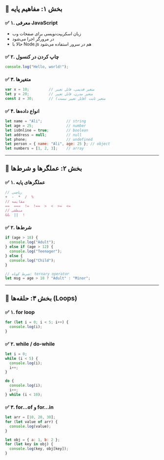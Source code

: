 ## 🧱 بخش ۱: مفاهیم پایه

### ✅ ۱. معرفی JavaScript

* زبان اسکریپت‌نویسی برای صفحات وب
* در مرورگر اجرا می‌شود
* حالا با Node.js هم در سرور استفاده می‌شود

### ✅ ۲. چاپ کردن در کنسول

```js
console.log("Hello, world!");
```

### ✅ ۳. متغیرها

```js
var x = 10;         // متغیر قدیمی، قابل تغییر
let y = 20;         // متغیر مدرن، قابل تغییر
const z = 30;       // متغیر ثابت (قابل تغییر نیست)
```

### ✅ ۴. انواع داده‌ها

```js
let name = "Ali";           // string
let age = 25;               // number
let isOnline = true;        // boolean
let address = null;         // null
let phone;                  // undefined
let person = { name: "Ali", age: 25 }; // object
let numbers = [1, 2, 3];    // array
```

---

## 🔁 بخش ۲: عملگرها و شرط‌ها

### ✅ ۱. عملگرهای پایه

```js
// ریاضی
+  -  *  /  %
// مقایسه
==  ===  !=  !==  >  <  >=  <=
// منطقی
&&  ||  !
```

### ✅ ۲. شرط‌ها

```js
if (age > 18) {
  console.log("Adult");
} else if (age > 12) {
  console.log("Teenager");
} else {
  console.log("Child");
}

// شرط کوتاه: ternary operator
let msg = age > 18 ? "Adult" : "Minor";
```

---

## 🔁 بخش ۳: حلقه‌ها (Loops)

### ✅ ۱. for loop

```js
for (let i = 0; i < 5; i++) {
  console.log(i);
}
```

### ✅ ۲. while / do-while

```js
let i = 0;
while (i < 5) {
  console.log(i);
  i++;
}

do {
  console.log(i);
  i++;
} while (i < 10);
```

### ✅ ۳. for...of و for...in

```js
let arr = [10, 20, 30];
for (let value of arr) {
  console.log(value);
}

let obj = { a: 1, b: 2 };
for (let key in obj) {
  console.log(key, obj[key]);
}
```